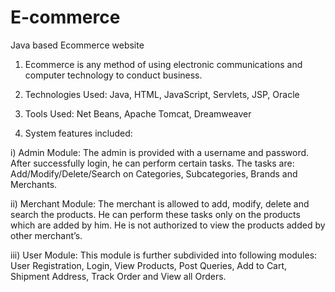 # E-commerce
Java based Ecommerce website 

1) Ecommerce is any method of using electronic communications and computer technology to conduct business.

2) Technologies Used: Java, HTML, JavaScript, Servlets, JSP, Oracle 

3) Tools Used: Net Beans, Apache Tomcat, Dreamweaver

4) System features included:

i) Admin Module: The admin is provided with a username and password. After successfully login, he can perform certain tasks. The tasks are: Add/Modify/Delete/Search on Categories, Subcategories, Brands and Merchants.

ii) Merchant Module: The merchant is allowed to add, modify, delete and search the products. He can perform these tasks only on the products which are added by him. He is not authorized to view the products added by other merchant’s.

iii) User Module: This module is further subdivided into following modules: User Registration, Login, View Products, Post Queries, Add to Cart, Shipment Address, Track Order and View all Orders.
